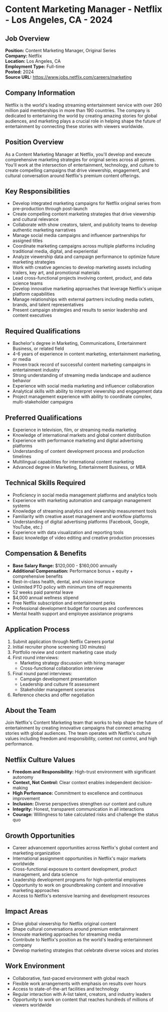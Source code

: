 # Content Marketing Manager - Netflix - Los Angeles, CA - 2024

## Job Overview
**Position:** Content Marketing Manager, Original Series  
**Company:** Netflix  
**Location:** Los Angeles, CA  
**Employment Type:** Full-time  
**Posted:** 2024  
**Source URL:** https://www.jobs.netflix.com/careers/marketing

## Company Information
Netflix is the world's leading streaming entertainment service with over 260 million paid memberships in more than 190 countries. The company is dedicated to entertaining the world by creating amazing stories for global audiences, and marketing plays a crucial role in helping shape the future of entertainment by connecting these stories with viewers worldwide.

## Position Overview
As a Content Marketing Manager at Netflix, you'll develop and execute comprehensive marketing strategies for original series across all genres. You'll work at the intersection of entertainment, technology, and culture to create compelling campaigns that drive viewership, engagement, and cultural conversation around Netflix's premium content offerings.

## Key Responsibilities
- Develop integrated marketing campaigns for Netflix original series from pre-production through post-launch
- Create compelling content marketing strategies that drive viewership and cultural relevance
- Collaborate with show creators, talent, and publicity teams to develop authentic marketing narratives
- Manage social media campaigns and influencer partnerships for assigned titles
- Coordinate marketing campaigns across multiple platforms including traditional media, digital, and experiential
- Analyze viewership data and campaign performance to optimize future marketing strategies
- Work with creative agencies to develop marketing assets including trailers, key art, and promotional materials
- Lead cross-functional projects involving content, product, and data science teams
- Develop innovative marketing approaches that leverage Netflix's unique platform capabilities
- Manage relationships with external partners including media outlets, brands, and talent representatives
- Present campaign strategies and results to senior leadership and content executives

## Required Qualifications
- Bachelor's degree in Marketing, Communications, Entertainment Business, or related field
- 4-6 years of experience in content marketing, entertainment marketing, or media
- Proven track record of successful content marketing campaigns in entertainment industry
- Strong understanding of streaming media landscape and audience behavior
- Experience with social media marketing and influencer collaboration
- Analytical skills with ability to interpret viewership and engagement data
- Project management experience with ability to coordinate complex, multi-stakeholder campaigns

## Preferred Qualifications
- Experience in television, film, or streaming media marketing
- Knowledge of international markets and global content distribution
- Experience with performance marketing and digital advertising platforms
- Understanding of content development process and production timelines
- Multilingual capabilities for international content marketing
- Advanced degree in Marketing, Entertainment Business, or MBA

## Technical Skills Required
- Proficiency in social media management platforms and analytics tools
- Experience with marketing automation and campaign management systems
- Knowledge of streaming analytics and viewership measurement tools
- Familiarity with creative asset management and workflow platforms
- Understanding of digital advertising platforms (Facebook, Google, YouTube, etc.)
- Experience with data visualization and reporting tools
- Basic knowledge of video editing and creative production processes

## Compensation & Benefits
- **Base Salary Range:** $120,000 - $160,000 annually
- **Additional Compensation:** Performance bonus + equity + comprehensive benefits
- Best-in-class health, dental, and vision insurance
- Unlimited PTO policy with minimum time off requirements
- 52 weeks paid parental leave
- $4,000 annual wellness stipend
- Free Netflix subscription and entertainment perks
- Professional development budget for courses and conferences
- Mental health support and employee assistance programs

## Application Process
1. Submit application through Netflix Careers portal
2. Initial recruiter phone screening (30 minutes)
3. Portfolio review and content marketing case study
4. First round interviews:
   - Marketing strategy discussion with hiring manager
   - Cross-functional collaboration interview
5. Final round panel interviews:
   - Campaign development presentation
   - Leadership and culture fit assessment
   - Stakeholder management scenarios
6. Reference checks and offer negotiation

## About the Team
Join Netflix's Content Marketing team that works to help shape the future of entertainment by creating innovative campaigns that connect amazing stories with global audiences. The team operates with Netflix's culture values including freedom and responsibility, context not control, and high performance.

## Netflix Culture Values
- **Freedom and Responsibility:** High-trust environment with significant autonomy
- **Context, Not Control:** Clear context enables independent decision-making
- **High Performance:** Commitment to excellence and continuous improvement
- **Inclusion:** Diverse perspectives strengthen our content and culture
- **Integrity:** Honest, transparent communication in all interactions
- **Courage:** Willingness to take calculated risks and challenge the status quo

## Growth Opportunities
- Career advancement opportunities across Netflix's global content and marketing organization
- International assignment opportunities in Netflix's major markets worldwide
- Cross-functional exposure to content development, product management, and data science
- Leadership development programs for high-potential employees
- Opportunity to work on groundbreaking content and innovative marketing approaches
- Access to Netflix's extensive learning and development resources

## Impact Areas
- Drive global viewership for Netflix original content
- Shape cultural conversations around premium entertainment
- Innovate marketing approaches for streaming media
- Contribute to Netflix's position as the world's leading entertainment company
- Develop marketing strategies that celebrate diverse voices and stories

## Work Environment
- Collaborative, fast-paced environment with global reach
- Flexible work arrangements with emphasis on results over hours
- Access to state-of-the-art facilities and technology
- Regular interaction with A-list talent, creators, and industry leaders
- Opportunity to work on content that reaches hundreds of millions of viewers worldwide